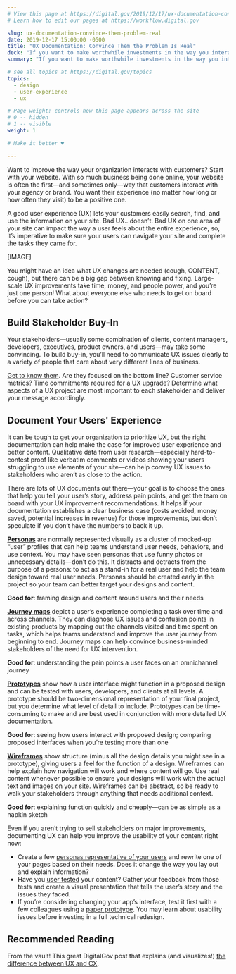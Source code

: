 ```yaml
---
# View this page at https://digital.gov/2019/12/17/ux-documentation-convince-them-problem-real
# Learn how to edit our pages at https://workflow.digital.gov

slug: ux-documentation-convince-them-problem-real
date: 2019-12-17 15:00:00 -0500
title: "UX Documentation: Convince Them the Problem Is Real"
deck: "If you want to make worthwhile investments in the way you interact with customers, think user experience."
summary: "If you want to make worthwhile investments in the way you interact with customers, think UX. Here are some ways to communicate user experience to key stakeholders and gain support for UX improvement projects."

# see all topics at https://digital.gov/topics
topics: 
  - design
  - user-experience
  - ux

# Page weight: controls how this page appears across the site
# 0 -- hidden
# 1 -- visible
weight: 1

# Make it better ♥

---
```


Want to improve the way your organization interacts with customers? Start with your website. With so much business being done online, your website is often the first—and sometimes only—way that customers interact with your agency or brand. You want their experience (no matter how long or how often they visit) to be a positive one. 

A good user experience (UX) lets your customers easily search, find, and use the information on your site. Bad UX...doesn’t. Bad UX on one area of your site can impact the way a user feels about the entire experience, so, it’s imperative to make sure your users can navigate your site and complete the tasks they came for. 

[IMAGE]

You might have an idea what UX changes are needed (cough, CONTENT, cough), but there can be a big gap between knowing and fixing. Large-scale UX improvements take time, money, and people power, and you’re just one person! What about everyone else who needs to get on board before you can take action?

## Build Stakeholder Buy-In

Your stakeholders—usually some combination of clients, content managers, developers, executives, product owners, and users—may take some convincing. To build buy-in, you’ll need to communicate UX issues clearly to a variety of people that care about very different lines of business. 

[Get to know them](https://digital.gov/2016/07/01/build-empathy-with-stakeholder-interviews-part-1-preparation/). Are they focused on the bottom line? Customer service metrics? Time commitments required for a UX upgrade? Determine what aspects of a UX project are most important to each stakeholder and deliver your message accordingly. 

## Document Your Users' Experience

It can be tough to get your organization to prioritize UX, but the right documentation can help make the case for improved user experience and better content. Qualitative data from user research—especially hard-to-contest proof like verbatim comments or videos showing your users struggling to use elements of your site—can help convey UX issues to stakeholders who aren’t as close to the action.

There are lots of UX documents out there—your goal is to choose the ones that help you tell your user’s story, address pain points, and get the team on board with your UX improvement recommendations. It helps if your documentation establishes a clear business case (costs avoided, money saved, potential increases in revenue) for those improvements, but don’t speculate if you don’t have the numbers to back it up.

**[Personas](https://digital.gov/2015/01/09/personas-101/)** are normally represented visually as a cluster of mocked-up “user” profiles that can help teams understand user needs, behaviors, and use context. You may have seen personas that use funny photos or unnecessary details—don’t do this. It distracts and detracts from the purpose of a persona: to act as a stand-in for a real user and help the team design toward real user needs. Personas should be created early in the project so your team can better target your designs and content. 

**Good for**: framing design and content around users and their needs

**[Journey maps](https://blog.usa.gov/journey-mapping-our-customer-experience)** depict a user’s experience completing a task over time and across channels. They can diagnose UX issues and confusion points in existing products by mapping out the channels visited and time spent on tasks, which helps teams understand and improve the user journey from beginning to end. Journey maps can help convince business-minded stakeholders of the need for UX intervention. 

**Good for**: understanding the pain points a user faces on an omnichannel journey

**[Prototypes](https://www.usability.gov/how-to-and-tools/methods/prototyping.html)** show how a user interface might function in a proposed design and can be tested with users, developers, and clients at all levels. A prototype should be two-dimensional representation of your final project, but you determine what level of detail to include. Prototypes can be time-consuming to make and are best used in conjunction with more detailed UX documentation. 

**Good for**: seeing how users interact with proposed design; comparing proposed interfaces when you’re testing more than one

**[Wireframes](https://www.usability.gov/how-to-and-tools/methods/wireframing.html)** show structure (minus all the design details you might see in a prototype), giving users a feel for the function of a design. Wireframes can help explain how navigation will work and where content will go. Use real content whenever possible to ensure your designs will work with the actual text and images on your site. Wireframes can be abstract, so be ready to walk your stakeholders through anything that needs additional context. 

**Good for**: explaining function quickly and cheaply—can be as simple as a napkin sketch

Even if you aren’t trying to sell stakeholders on major improvements, documenting UX can help you improve the usability of your content right now: 

- Create a few [personas representative of your users](https://digital.gov/2017/06/20/improving-customer-experience-with-digital-personas/) and rewrite one of your pages based on their needs. Does it change the way you lay out and explain information? 
- Have you [user tested](https://digital.gov/2017/09/28/finding-usability-testers-tips-from-an-army-recruiter/) your content? Gather your feedback from those tests and create a visual presentation that tells the user’s story and the issues they faced. 
- If you’re considering changing your app’s interface, test it first with a few colleagues using a [paper prototype](https://digital.gov/2014/05/22/how-to-make-a-mobile-paper-prototype/). You may learn about usability issues before investing in a full technical redesign.

## Recommended Reading

From the vault! This great DigitalGov post that explains (and visualizes!) [the difference between UX and CX](https://digital.gov/2014/07/07/user-experience-ux-vs-customer-experience-cx-whats-the-dif/). 
